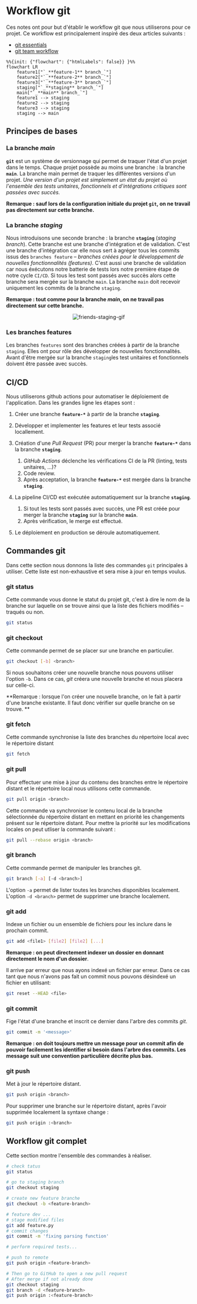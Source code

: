 # Workflow git

Ces notes ont pour but d'établir le workflow git que nous utiliserons pour ce projet. Ce workflow est principalement inspiré des deux articles suivants :

* [git essentials](https://www.robinwieruch.de/git-essential-commands/)
* [git team workflow](https://www.robinwieruch.de/git-team-workflow/)

```mermaid
%%{init: {"flowchart": {"htmlLabels": false}} }%%
flowchart LR
    feature1["`_**feature-1** branch_`"]
    feature2["`_**feature-2** branch_`"]
    feature3["`_**feature-3** branch_`"]
    staging["`_**staging** branch_`"]
    main["`_**main** branch_`"]
    feature1 --> staging
    feature2 --> staging
    feature3 --> staging
    staging --> main
```



## Principes de bases

### La branche *main*

**`git`** est un système de versionnage qui permet de traquer l'état d'un projet dans le temps. Chaque projet possède au moins une branche : la branche **`main`**. La branche main permet de traquer les différentes versions d'un projet. *Une version d'un projet est simplement un état du projet où l'ensemble des tests unitaires, fonctionnels et d'intégrations critiques sont passées avec succès.* 

**Remarque : sauf lors de la configuration initiale du projet `git`, on ne travail pas directement sur cette branche.**

### La branche *staging*

Nous introduisons une seconde branche : la branche **`staging`** (*staging branch*). Cette branche  est une branche d'intégration et de validation. C'est une branche d'intégration car elle nous sert à agréger tous les commits issus des `branches feature` – *branches créées pour le développement de nouvelles fonctionnalités (features)*. C'est aussi une branche de validation car nous éxécutons notre batterie de tests lors notre première étape de notre cycle `CI/CD`. Si tous les test sont passés avec succès alors cette branche sera mergée sur la branche `main`.  La branche `main` doit recevoir uniquement les commits de la branche `staging`.

**Remarque : tout comme pour la branche *main*, on ne travail pas directement sur cette branche.** 
<p align='center'>
	<img src='./assets/friends-stagingarea.gif' alt='friends-staging-gif'/>
</p>


### Les branches features

Les branches `features` sont des branches créées à partir de la branche `staging`. Elles ont pour rôle des développer de nouvelles fonctionnalités. Avant d'être mergée sur la branche `staging`les test unitaires et fonctionnels doivent être passée avec succès.

## CI/CD

Nous utiliserons github actions pour automatiser le déploiement de l'application. Dans les grandes ligne les étapes sont :

1. Créer une branche **`feature-*`** à partir de la branche **`staging`**.

2. Développer et implementer les features et leur tests associé locallement.

3. Création d'une _Pull Request_ (PR) pour merger la branche **`feature-*`** dans la branche **`staging`**.

   1. _GitHub Actions_ déclenche les vérifications CI de la PR (linting, tests unitaires, ...)?
   2. Code review. 
   3. Après acceptation, la branche **`feature-*`** est mergée dans la branche **`staging`**.

4. La pipeline CI/CD est exécutée automatiquement sur la branche **`staging`**.

   1. Si tout les tests sont passés avec succès, une PR  est créée pour merger la branche **`staging`** sur la branche **`main`**.
   2. Après vérification, le merge est effectué.

5. Le déploiement en production se déroule automatiquement.

## Commandes git

Dans cette section nous donnons la liste des commandes `git` principales à utiliser. Cette liste est non-exhaustive et sera mise à jour en temps voulus.

### git status

Cette commande vous donne le statut du projet git, c'est à dire le nom de la branche sur laquelle on se trouve ainsi que la liste des fichiers modifiés – traqués ou non.
```bash
git status
```



### git checkout

Cette commande permet de se placer sur une branche en particulier.

```bash
git checkout [-b] <branch>
```

Si nous souhaitons créer une nouvelle branche nous pouvons utiliser l'option `-b`. Dans ce cas, _git_ créera une nouvelle branche et nous placera sur celle-ci. 

**Remarque : lorsque l'on créer une nouvelle branche, on le fait à partir d'une branche existante. Il faut donc vérifier sur quelle branche on se trouve. **   

### git fetch 

Cette commande synchronise la liste des branches du répertoire local avec le répertoire distant  

```bash
git fetch
```

### git pull

Pour effectuer une mise à jour du contenu des branches entre le répertoire distant et le répertoire local nous utilisons cette commande.

```bash
git pull origin <branch>
```

Cette commande va synchroniser le contenu local de la branche sélectionnée du répertoire distant en mettant en priorité les changements présent sur le répertoire distant. Pour mettre la priorité sur les modifications locales on peut utliser la commande suivant :

```bash
git pull --rebase origin <branch>
```

### git branch

Cette commande permet de manipuler les branches git.

```bash
git branch [-a] [-d <branch>] 
```

L'option `-a` permet de lister toutes les branches disponibles localement. L'option `-d <branch>` permet de supprimer une branche localement.

### git add

Indexe un fichier ou un ensemble de fichiers pour les inclure dans le prochain commit.

```bash
git add <file1> [file2] [file2] [...]
```

**Remarque : on peut directement indexer un dossier en donnant directement le nom d'un dossier**.

Il arrive par erreur que nous ayons indexé un fichier par erreur. Dans ce cas tant que nous n'avons pas fait un commit nous pouvons désindexé un fichier en utilisant:

```bash
git reset --HEAD <file>
```

### git commit

Fige l'état d'une branche et inscrit ce dernier dans l'arbre des commits _git_.

```bash
git commit -m '<message>'
```

**Remarque : on doit toujours mettre un message pour un commit afin de pouvoir facilement les identifier si besoin dans l'arbre des commits. Les message suit une convention particulière décrite plus bas.**

### git push

Met à jour le répertoire distant.

```bash
git push origin <branch>  
```

Pour supprimer une branche sur le répertoire distant, après l'avoir supprimée localement la syntaxe change :
```bash
git push origin :<branch>
```

## Workflow git complet

Cette section montre l'ensemble des commandes à réaliser.

```bash
# check tatus
git status

# go to staging branch
git checkout staging

# create new feature branche
git checkout -b <feature-branch>

# feature dev ...
# stage modified files
git add feature.py
# commit changes
git commit -m 'fixing parsing function'

# perform required tests...

# push to remote
git push origin <feature-branch>

# Then go to GitHub to open a new pull request
# After merge if not already done
git checkout staging
git branch -d <feature-branch>
git push origin :<feature-branch>
```

